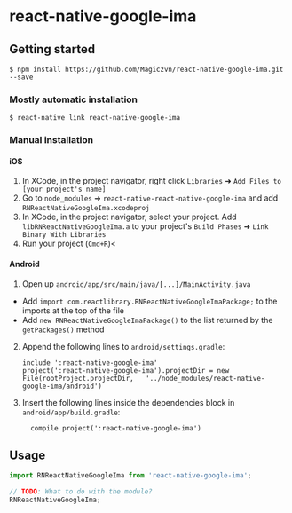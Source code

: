 
# react-native-google-ima

## Getting started

`$ npm install https://github.com/Magiczvn/react-native-google-ima.git --save`

### Mostly automatic installation

`$ react-native link react-native-google-ima`

### Manual installation


#### iOS

1. In XCode, in the project navigator, right click `Libraries` ➜ `Add Files to [your project's name]`
2. Go to `node_modules` ➜ `react-native-react-native-google-ima` and add `RNReactNativeGoogleIma.xcodeproj`
3. In XCode, in the project navigator, select your project. Add `libRNReactNativeGoogleIma.a` to your project's `Build Phases` ➜ `Link Binary With Libraries`
4. Run your project (`Cmd+R`)<

#### Android

1. Open up `android/app/src/main/java/[...]/MainActivity.java`
  - Add `import com.reactlibrary.RNReactNativeGoogleImaPackage;` to the imports at the top of the file
  - Add `new RNReactNativeGoogleImaPackage()` to the list returned by the `getPackages()` method
2. Append the following lines to `android/settings.gradle`:
  	```
  	include ':react-native-google-ima'
  	project(':react-native-google-ima').projectDir = new File(rootProject.projectDir, 	'../node_modules/react-native-google-ima/android')
  	```
3. Insert the following lines inside the dependencies block in `android/app/build.gradle`:
  	```
      compile project(':react-native-google-ima')
  	```

## Usage
```javascript
import RNReactNativeGoogleIma from 'react-native-google-ima';

// TODO: What to do with the module?
RNReactNativeGoogleIma;
```
  
